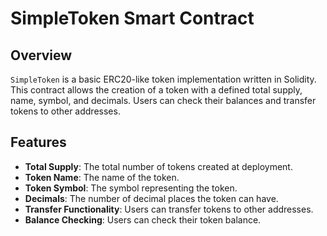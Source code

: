 # SimpleToken Smart Contract

## Overview
`SimpleToken` is a basic ERC20-like token implementation written in Solidity. This contract allows the creation of a token with a defined total supply, name, symbol, and decimals. Users can check their balances and transfer tokens to other addresses.

## Features
- **Total Supply**: The total number of tokens created at deployment.
- **Token Name**: The name of the token.
- **Token Symbol**: The symbol representing the token.
- **Decimals**: The number of decimal places the token can have.
- **Transfer Functionality**: Users can transfer tokens to other addresses.
- **Balance Checking**: Users can check their token balance.
